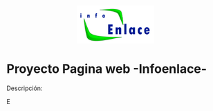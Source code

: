<p align="center">
 <img width="180" src="public/IMAGENES/LOGO.png">
</p>

# Proyecto Pagina web -Infoenlace-

Descripción:
<p> E</p>

